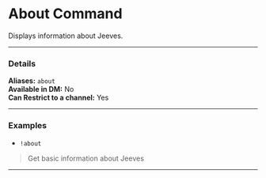 # About Command

Displays information about Jeeves.
***
### Details

**Aliases:** `about`    
**Available in DM:** No   
**Can Restrict to a channel:** Yes

***
### Examples

* `!about`
> Get basic information about Jeeves
***
